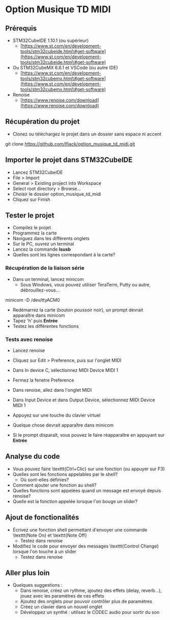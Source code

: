 # Option Musique TD MIDI

## Prérequis
* STM32CubeIDE 1.10.1 (ou supérieur)
    * [https://www.st.com/en/development-tools/stm32cubeide.html\#get-software](https://www.st.com/en/development-tools/stm32cubeide.html\#get-software)
* Ou STM32CubeMX 6.6.1 et VSCode (ou autre IDE)
	* [https://www.st.com/en/development-tools/stm32cubemx.html\#get-software](https://www.st.com/en/development-tools/stm32cubemx.html\#get-software)
* Renoise
    * [https://www.renoise.com/download](https://www.renoise.com/download)

## Récupération du projet
* Clonez ou téléchargez le projet dans un dossier sans espace ni accent

 git clone https://github.com/lfiack/option_musique_td_midi.git

## Importer le projet dans STM32CubeIDE
* Lancez STM32CubeIDE
* File > Import
* General > Existing project into Workspace
* Select root directory > Browse...
* Choisir le dossier option_musique_td_midi
* Cliquez sur Finish

## Tester le projet
* Compilez le projet
* Programmez la carte
* Naviguez dans les différents onglets
* Sur le PC, ouvrez un terminal
* Lancez la commande **lsusb**
* Quelles sont les lignes correspondant à la carte?

### Récupération de la liaison série
* Dans un terminal, lancez minicom
    * Sous Windows, vous pouvez utiliser TeraTerm, Putty ou autre, débrouillez-vous...

 minicom -D /dev/ttyACM0


* Redémarrez la carte (bouton poussoir noir), un prompt devrait apparaître dans minicom
* Tapez 'h' puis **Entrée**
* Testez les différentes fonctions

### Tests avec renoise
* Lancez renoise
* Cliquez sur Edit > Preference, puis sur l'onglet MIDI
* Dans In device C, sélectionnez MIDI Device MIDI 1
* Fermez la fenetre Preference
* Dans renoise, allez dans l'onglet MIDI
* Dans Input Device et dans Output Device, sélectionnez MIDI Device MIDI 1
* Appuyez sur une touche du clavier virtuel
* Quelque chose devrait apparaître dans minicom

* Si le prompt disparaît, vous pouvez le faire réapparaître en appuyant sur **Entrée**

## Analyse du code
* Vous pouvez faire \texttt{Ctrl+Clic} sur une fonction (ou appuyer sur F3)
* Quelles sont les fonctions appelables par le shell?
    * Où sont-elles définies?
* Comment ajouter une fonction au shell?
* Quelles fonctions sont appelées quand un message est envoyé depuis renoise?
* Quelle est la fonction appelée lorsque l'on bouge un slider?

## Ajout de fonctionalités
* Écrivez une fonction shell permettant d'envoyer une commande \texttt{Note On} et \texttt{Note Off}
    * Testez dans renoise
* Modifiez le code pour envoyer des messages \texttt{Control Change} lorsque l'on touche à un slider
    * Testez dans renoise

## Aller plus loin
* Quelques suggestions :
    * Dans renoise, créez un rythme, ajoutez des effets (delay, reverb...), jouez avec les paramètres de ces effets
    * Ajoutez des onglets pour pouvoir contrôler plus de paramètres
    * Créez un clavier dans un nouvel onglet
    * Développez un synthé : utilisez le CODEC audio pour sortir du son

